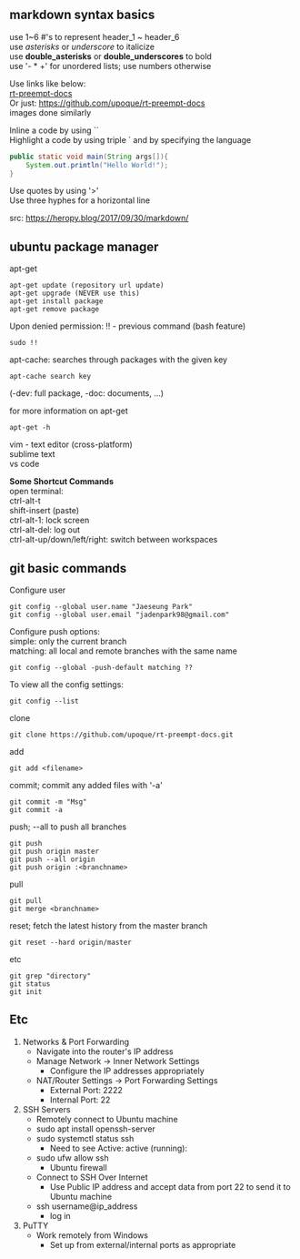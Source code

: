 ## markdown syntax basics
use 1~6 #'s to represent header_1 ~ header_6\
use *asterisks* or _underscore_ to italicize\
use **double_asterisks** or __double_underscores__ to bold\
use '- * +' for unordered lists; use numbers otherwise

Use links like below:  
[rt-preempt-docs](https://github.com/upoque/rt-preempt-docs)  
Or just: https://github.com/upoque/rt-preempt-docs  
images done similarly

Inline a code by using ``\
Highlight a code by using triple ` and by specifying the language
```java
public static void main(String args[]){
    System.out.println("Hello World!");
}
```

Use quotes by using '>'\
Use three hyphes for a horizontal line  

src: https://heropy.blog/2017/09/30/markdown/

## ubuntu package manager
apt-get
```
apt-get update (repository url update)  
apt-get upgrade (NEVER use this)
apt-get install package
apt-get remove package
```
Upon denied permission: !! - previous command (bash feature)
```
sudo !! 
```
apt-cache: searches through packages with the given key
```
apt-cache search key
```
(-dev: full package, -doc: documents, ...)

for more information on apt-get
```
apt-get -h
```

vim - text editor (cross-platform)  
sublime text  
vs code  

**Some Shortcut Commands**  
open terminal:  
ctrl-alt-t  
shift-insert (paste)  
ctrl-alt-1: lock screen  
ctrl-alt-del: log out  
ctrl-alt-up/down/left/right: switch between workspaces  


## git basic commands
Configure user  
```
git config --global user.name "Jaeseung Park"  
git config --global user.email "jadenpark98@gmail.com"  
```
Configure push options:  
simple: only the current branch  
matching: all local and remote branches with the same name
```
git config --global -push-default matching ??
```
To view all the config settings: 
```
git config --list
```

clone
```
git clone https://github.com/upoque/rt-preempt-docs.git
```
add  
```
git add <filename>
```
commit; commit any added files with '-a'
```
git commit -m "Msg"
git commit -a
```
  
push; --all to push all branches
```
git push
git push origin master
git push --all origin
git push origin :<branchname>
```  
pull
```
git pull
git merge <branchname>
```  
reset; fetch the latest history from the master branch  
```
git reset --hard origin/master
```

etc
```
git grep "directory"
git status
git init
```

## Etc
1. Networks & Port Forwarding
    - Navigate into the router's IP address
    - Manage Network -> Inner Network Settings
        - Configure the IP addresses appropriately
    - NAT/Router Settings -> Port Forwarding Settings
        - External Port: 2222
        - Internal Port: 22
2. SSH Servers
    * Remotely connect to Ubuntu machine
    - sudo apt install openssh-server
    - sudo systemctl status ssh
        - Need to see Active: active (running):
    - sudo ufw allow ssh
        - Ubuntu firewall
    * Connect to SSH Over Internet
        * Use Public IP address and accept data from port 22 to send it to Ubuntu machine
    - ssh username@ip_address
        - log in 
3. PuTTY
    - Work remotely from Windows
        - Set up from external/internal ports as appropriate

